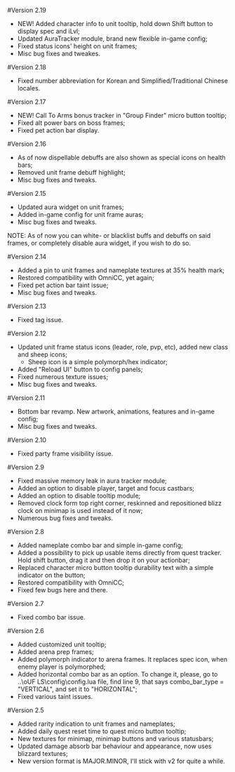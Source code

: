 #Version 2.19

- NEW! Added character info to unit tooltip, hold down Shift button to display spec and iLvl;
- Updated AuraTracker module, brand new flexible in-game config;
- Fixed status icons' height on unit frames;
- Misc bug fixes and tweakes.

#Version 2.18

- Fixed number abbreviation for Korean and Simplified/Traditional Chinese locales.

#Version 2.17

- NEW! Call To Arms bonus tracker in "Group Finder" micro button tooltip;
- Fixed alt power bars on boss frames;
- Fixed pet action bar display.

#Version 2.16

- As of now dispellable debuffs are also shown as special icons on health bars;
- Removed unit frame debuff highlight;
- Misc bug fixes and tweaks.

#Version 2.15

- Updated aura widget on unit frames;
- Added in-game config for unit frame auras;
- Misc bug fixes and tweaks.

NOTE: As of now you can white- or blacklist buffs and debuffs on said frames, or completely disable aura widget, if you wish to do so.

#Version 2.14

- Added a pin to unit frames and nameplate textures at 35% health mark;
- Restored compatibility with OmniCC, yet again;
- Fixed pet action bar taint issue;
- Misc bug fixes and tweaks.

#Version 2.13

- Fixed tag issue.

#Version 2.12

- Updated unit frame status icons (leader, role, pvp, etc), added new class and sheep icons;
  - Sheep icon is a simple polymorph/hex indicator;
- Added "Reload UI" button to config panels;
- Fixed numerous texture issues;
- Misc bug fixes and tweaks.

#Version 2.11

- Bottom bar revamp. New artwork, animations, features and in-game config;
- Misc bug fixes and tweaks.

#Version 2.10

- Fixed party frame visibility issue.


#Version 2.9

- Fixed massive memory leak in aura tracker module;
- Added an option to disable player, target and focus castbars;
- Added an option to disable tooltip module;
- Removed clock form top right corner, reskinned and repositioned blizz clock on minimap is used instead of it now;
- Numerous bug fixes and tweaks.

#Version 2.8

- Added nameplate combo bar and simple in-game config;
- Added a possibility to pick up usable items directly from quest tracker. Hold shift button, drag it and then drop it on your actionbar;
- Replaced character micro button tooltip durability text with a simple indicator on the button;
- Restored compatibility with OmniCC;
- Fixed few bugs here and there.

#Version 2.7

- Fixed combo bar issue.

#Version 2.6

- Added customized unit tooltip;
- Added arena prep frames;
- Added polymorph indicator to arena frames. It replaces spec icon, when enemy player is polymorphed;
- Added horizontal combo bar as an option. To change it, please, go to ..\oUF LS\config\config.lua file, find line 9, that says combo_bar_type = "VERTICAL", and set it to "HORIZONTAL";
- Fixed various taint issues.

#Version 2.5

- Added rarity indication to unit frames and nameplates;
- Added daily quest reset time to quest micro button tooltip;
- New textures for minimap, minimap buttons and various statusbars;
- Updated damage absorb bar behaviour and appearance, now uses blizzard textures;
- New version format is MAJOR.MINOR, I'll stick with v2 for quite a while.
